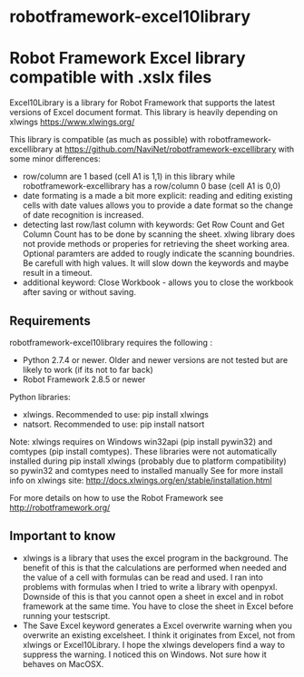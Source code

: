 # robotframework-excel10library

Robot Framework Excel library compatible with .xslx files
=========================================================

Excel10Library is a library for Robot Framework that supports the latest versions of Excel document format. 
This library is heavily depending on xlwings https://www.xlwings.org/

This library is compatible (as much as possible) with robotframework-excellibrary at https://github.com/NaviNet/robotframework-excellibrary with some minor differences:
- row/column are 1 based  (cell A1 is 1,1) in this library while robotframework-excellibrary has a row/column 0 base (cell A1 is 0,0)
- date formating is a made a bit more explicit: reading and editing existing cells with date values allows you to provide a 
date format so the change of date recognition is increased.
- detecting last row/last column with keywords: Get Row Count and Get Column Count has to be done by scanning the sheet. xlwing library does not provide methods or properies for retrieving the sheet working area. Optional paramters are added to rougly indicate the scanning boundries. Be carefull with high values. It will slow down the keywords and maybe result in a timeout.
- additional keyword: Close Workbook - allows you to close the workbook after saving or without saving.


Requirements
------------
robotframework-excel10library requires the following :

* Python 2.7.4 or newer. Older and newer versions are not tested but are likely to work (if its not to far back)
* Robot Framework 2.8.5 or newer

Python libraries:
* xlwings. Recommended to use: pip install xlwings
* natsort. Recommended to use: pip install natsort

Note: xlwings requires on Windows win32api (pip install pywin32) and comtypes (pip install comtypes). 
These libraries were not automatically installed during pip install xlwings (probably due to platform compatibility) so pywin32 and comtypes need to installed manually
See for more install info on xlwings site: http://docs.xlwings.org/en/stable/installation.html

For more details on how to use the Robot Framework see http://robotframework.org/

Important to know
------------------
- xlwings is a library that uses the excel program in the background. The benefit of this is that the calculations are performed when needed and the value of a cell with formulas can be read and used. I ran into problems with formulas when I tried to write a library with openpyxl.
Downside of this is that you cannot open a sheet in excel and in robot framework at the same time. You have to close the sheet in Excel before running your testscript.
- The Save Excel keyword generates a Excel overwrite warning when you overwrite an existing excelsheet. I think it originates from Excel, not from xlwings or Excel10Library. I hope the xlwings developers find a way to suppress the warning. I noticed this on Windows. Not sure how it behaves on MacOSX.


